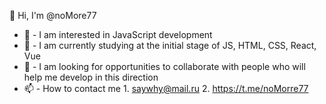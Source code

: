 👋 Hi, I'm @noMore77
- 👀 - I am interested in JavaScript development
- 🌱 - I am currently studying at the initial stage of JS, HTML, CSS, React, Vue
- 💞 ️- I am looking for opportunities to collaborate with people who will help me develop in this direction
- 📫 - How to contact me 1. saywhy@mail.ru 2. https://t.me/noMorre77

<!---
noMore77/noMore77 is a ✨ special ✨ repository because its `README.md` (this file) appears on your GitHub profile.
You can click the Preview link to take a look at your changes.
--->
